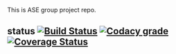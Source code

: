 This is ASE group project repo.
## status [![Build Status](https://travis-ci.org/chickenPopcorn/ASE-Group-Project.svg?branch=master)](https://travis-ci.org/chickenPopcorn/ASE-Group-Project) [![Codacy grade](https://img.shields.io/codacy/grade/17ede08ebf51447296922d6f2b1ee83c.svg "Codacy grade")](https://www.codacy.com/app/rxie25/ASE-Group-Project?utm_source=github.com&amp;utm_medium=referral&amp;utm_content=chickenPopcorn/ASE-Group-Project&amp;utm_campaign=Badge_Grade) [![Coverage Status](https://coveralls.io/repos/github/chickenPopcorn/ASE-Group-Project/badge.svg?time=20161216)](https://coveralls.io/github/chickenPopcorn/ASE-Group-Project)
